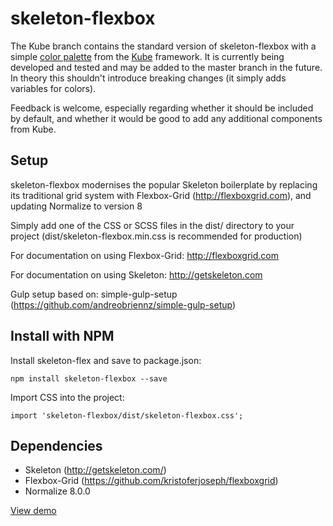 # skeleton-flexbox

The Kube branch contains the standard version of skeleton-flexbox with a simple [color palette](https://imperavi.com/kube/docs/colors) from the [Kube](https://imperavi.com/kube) framework. It is currently being developed and tested and may be added to the master branch in the future. In theory this shouldn't introduce breaking changes (it simply adds variables for colors).

Feedback is welcome, especially regarding whether it should be included by default, and whether it would be good to add any additional components from Kube.

## Setup
skeleton-flexbox modernises the popular Skeleton boilerplate by replacing its traditional grid system with Flexbox-Grid (http://flexboxgrid.com), and updating Normalize to version 8

Simply add one of the CSS or SCSS files in the dist/ directory to your project (dist/skeleton-flexbox.min.css is recommended for production)

For documentation on using Flexbox-Grid: http://flexboxgrid.com

For documentation on using Skeleton: http://getskeleton.com

Gulp setup based on: simple-gulp-setup (https://github.com/andreobriennz/simple-gulp-setup)

## Install with NPM
Install skeleton-flex and save to package.json:

`npm install skeleton-flexbox --save`

Import CSS into the project:

`import 'skeleton-flexbox/dist/skeleton-flexbox.css';`

## Dependencies
- Skeleton (http://getskeleton.com/)
- Flexbox-Grid (https://github.com/kristoferjoseph/flexboxgrid)
- Normalize 8.0.0

[View demo](https://andreobriennz.github.io/skeleton-flexbox/)
